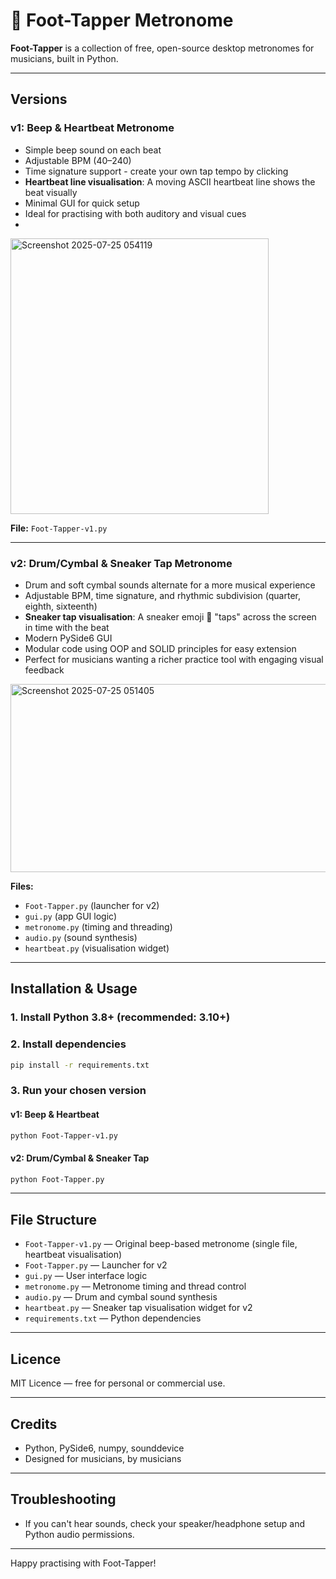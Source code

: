 # 👟 Foot-Tapper Metronome

**Foot-Tapper** is a collection of free, open-source desktop metronomes for musicians, built in Python.  


---

## Versions

### v1: Beep & Heartbeat Metronome

- Simple beep sound on each beat
- Adjustable BPM (40–240)
- Time signature support - create your own tap tempo by clicking
- **Heartbeat line visualisation**: A moving ASCII heartbeat line shows the beat visually
- Minimal GUI for quick setup
- Ideal for practising with both auditory and visual cues
- 

<img width="413" height="441" alt="Screenshot 2025-07-25 054119" src="https://github.com/user-attachments/assets/431e3a01-438e-4055-85bc-31383ed37d8a" />


**File:** `Foot-Tapper-v1.py`

---

### v2: Drum/Cymbal & Sneaker Tap Metronome

- Drum and soft cymbal sounds alternate for a more musical experience
- Adjustable BPM, time signature, and rhythmic subdivision (quarter, eighth, sixteenth)
- **Sneaker tap visualisation**: A sneaker emoji 👟 "taps" across the screen in time with the beat
- Modern PySide6 GUI
- Modular code using OOP and SOLID principles for easy extension
- Perfect for musicians wanting a richer practice tool with engaging visual feedback


<img width="604" height="301" alt="Screenshot 2025-07-25 051405" src="https://github.com/user-attachments/assets/c8514c7c-c531-493c-a563-5a45f9675d31" />


**Files:**  
- `Foot-Tapper.py` (launcher for v2)
- `gui.py` (app GUI logic)
- `metronome.py` (timing and threading)
- `audio.py` (sound synthesis)
- `heartbeat.py` (visualisation widget)

---

## Installation & Usage

### 1. Install Python 3.8+ (recommended: 3.10+)

### 2. Install dependencies

```sh
pip install -r requirements.txt
```

### 3. Run your chosen version

#### v1: Beep & Heartbeat

```sh
python Foot-Tapper-v1.py
```

#### v2: Drum/Cymbal & Sneaker Tap

```sh
python Foot-Tapper.py
```

---

## File Structure

- `Foot-Tapper-v1.py` — Original beep-based metronome (single file, heartbeat visualisation)
- `Foot-Tapper.py` — Launcher for v2
- `gui.py` — User interface logic
- `metronome.py` — Metronome timing and thread control
- `audio.py` — Drum and cymbal sound synthesis
- `heartbeat.py` — Sneaker tap visualisation widget for v2
- `requirements.txt` — Python dependencies

---

## Licence

MIT Licence — free for personal or commercial use.

---

## Credits

- Python, PySide6, numpy, sounddevice
- Designed for musicians, by musicians

---

## Troubleshooting

- If you can't hear sounds, check your speaker/headphone setup and Python audio permissions.

---

Happy practising with Foot-Tapper!
